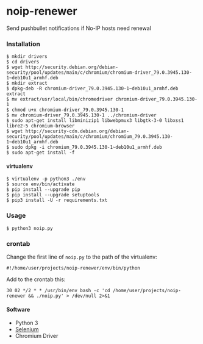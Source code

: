 # noip-renewer
Send pushbullet notifications if No-IP hosts need renewal

### Installation

```
$ mkdir drivers
$ cd drivers
$ wget http://security.debian.org/debian-security/pool/updates/main/c/chromium/chromium-driver_79.0.3945.130-1~deb10u1_armhf.deb
$ mkdir extract
$ dpkg-deb -R chromium-driver_79.0.3945.130-1~deb10u1_armhf.deb extract
$ mv extract/usr/local/bin/chromedriver chromium-driver_79.0.3945.130-1
$ chmod u+x chromium-driver_79.0.3945.130-1
$ mv chromium-driver_79.0.3945.130-1 ../chromium-driver
$ sudo apt-get install libminizip1 libwebpmux3 libgtk-3-0 libxss1 libre2-5 chromium-browser
$ wget http://security-cdn.debian.org/debian-security/pool/updates/main/c/chromium/chromium_79.0.3945.130-1~deb10u1_armhf.deb
$ sudo dpkg -i chromium_79.0.3945.130-1~deb10u1_armhf.deb
$ sudo apt-get install -f
```

#### virtualenv

```
$ virtualenv -p python3 ./env
$ source env/bin/activate
$ pip install --upgrade pip
$ pip install --upgrade setuptools
$ pip3 install -U -r requirements.txt
```

### Usage

```
$ python3 noip.py 
``` 

### crontab

Change the first line of `noip.py` to the path of the virtualenv:

`#!/home/user/projects/noip-renewer/env/bin/python` 

Add to the crontab this:

`30 02 */2 * * /usr/bin/env bash -c 'cd /home/user/projects/noip-renewer && ./noip.py' > /dev/null 2>&1`   

#### Software
- Python 3
- [Selenium](https://github.com/SeleniumHQ/Selenium)
- Chromium Driver
